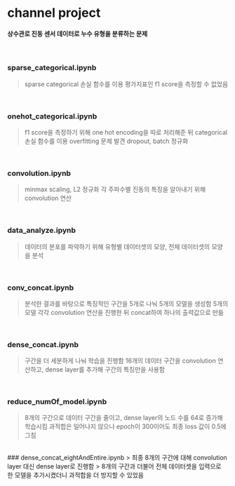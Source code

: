 # channel project

#### 상수관로 진동 센서 데이터로 누수 유형을 분류하는 문제

<br/>

### sparse_categorical.ipynb
> sparse categorical 손실 함수를 이용
> 평가지표인 f1 score을 측정할 수 없었음

<br/>

### onehot_categorical.ipynb
> f1 score을 측정하기 위해 one hot encoding을 따로 처리해준 뒤 categorical 손실 함수를 이용
> overfitting 문제 발견
> dropout, batch 정규화

<br/>

### convolution.ipynb
> minmax scaling, L2 정규화 
> 각 주파수별 진동의 특징을 알아내기 위해 convolution 연산

<br/>

### data_analyze.ipynb
> 데이터의 분포를 파악하기 위해 유형별 데이터셋의 모양, 전체 데이터셋의 모양을 분석

<br/>

### conv_concat.ipynb
> 분석한 결과를 바탕으로 특징적인 구간을 5개로 나눠 5개의 모델을 생성함
> 5개의 모델 각각 convolution 연산을 진행한 뒤 concat하여 하나의 출력값으로 만듦

<br/>

### dense_concat.ipynb
> 구간을 더 세분하게 나눠 학습을 진행함
> 16개의 데이터 구간을 convolution 연산하고, dense layer를 추가해 구간의 특징만을 사용함

<br/>

### reduce_numOf_model.ipynb
> 8개의 구간으로 데이터 구간을 줄이고, dense layer의 노드 수를 64로 증가해 학습시킴
> 과적합은 일어나지 않으나 epoch이 300이어도 최종 loss 값이 0.5에 그침

<br/>
### dense_concat_eightAndEntire.ipynb
> 최종 8개의 구간에 대해 convolution layer 대신 dense layer로 진행함
> 8개의 구간과 더불어 전체 데이터셋을 입력으로 한 모델을 추가시켰더니 과적합을 더 방지할 수 있었음

